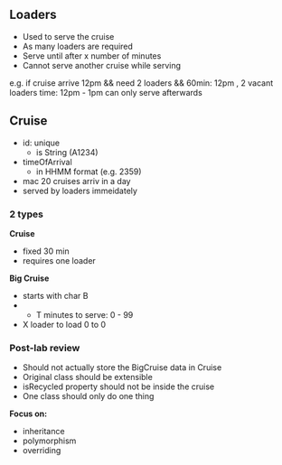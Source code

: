 ## Loaders

- Used to serve the cruise
- As many loaders are required
- Serve until after x number of minutes
- Cannot serve another cruise while serving

e.g.
if cruise arrive 12pm && need 2 loaders && 60min:
12pm , 2 vacant loaders
time: 12pm - 1pm
can only serve afterwards

## Cruise

- id: unique
  - is String (A1234)
- timeOfArrival
  - in HHMM format (e.g. 2359)
- mac 20 cruises arriv in a day
- served by loaders immeidately

### 2 types

**Cruise**

- fixed 30 min
- requires one loader

**Big Cruise**

- starts with char B
- - T minutes to serve: 0 - 99
- X loader to load 0 to 0

### Post-lab review

- Should not actually store the BigCruise data in Cruise
- Original class should be extensible
- isRecycled property should not be inside the cruise
- One class should only do one thing

**Focus on:**

- inheritance
- polymorphism
- overriding
